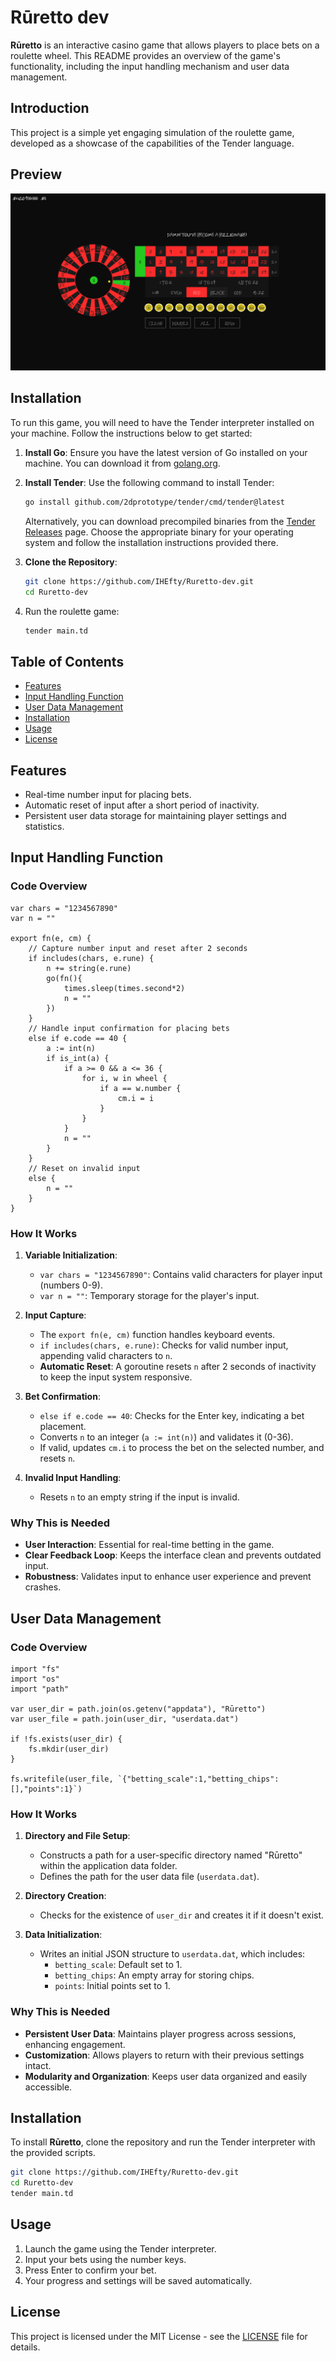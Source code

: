 # Rūretto dev

**Rūretto** is an interactive casino game that allows players to place bets on a roulette wheel. This README provides an overview of the game's functionality, including the input handling mechanism and user data management.


## Introduction

This project is a simple yet engaging simulation of the roulette game, developed as a showcase of the capabilities of the Tender language.

## Preview

![preview](./res/preview.png)

## Installation

To run this game, you will need to have the Tender interpreter installed on your machine. Follow the instructions below to get started:

1. **Install Go**: Ensure you have the latest version of Go installed on your machine. You can download it from [golang.org](https://golang.org/dl/).

2. **Install Tender**: Use the following command to install Tender:
   ```bash
   go install github.com/2dprototype/tender/cmd/tender@latest
   ```

   Alternatively, you can download precompiled binaries from the [Tender Releases](https://github.com/2dprototype/tender/releases) page. Choose the appropriate binary for your operating system and follow the installation instructions provided there.

3. **Clone the Repository**:
    ```sh
    git clone https://github.com/IHEfty/Ruretto-dev.git
    cd Ruretto-dev
    ```

4. Run the roulette game:
    ```sh
    tender main.td
    ```

## Table of Contents

- [Features](#features)
- [Input Handling Function](#input-handling-function)
- [User Data Management](#user-data-management)
- [Installation](#installation)
- [Usage](#usage)
- [License](#license)

## Features

- Real-time number input for placing bets.
- Automatic reset of input after a short period of inactivity.
- Persistent user data storage for maintaining player settings and statistics.

## Input Handling Function

### Code Overview

```tender
var chars = "1234567890"
var n = ""

export fn(e, cm) {
    // Capture number input and reset after 2 seconds
    if includes(chars, e.rune) {
        n += string(e.rune) 
        go(fn(){
            times.sleep(times.second*2)
            n = ""
        })
    }
    // Handle input confirmation for placing bets
    else if e.code == 40 {
        a := int(n)
        if is_int(a) {
            if a >= 0 && a <= 36 {
                for i, w in wheel {
                    if a == w.number {
                        cm.i = i
                    }
                }
            }
            n = ""
        }
    }
    // Reset on invalid input
    else {
        n = ""
    }
}
```

### How It Works

1. **Variable Initialization**:
   - `var chars = "1234567890"`: Contains valid characters for player input (numbers 0-9).
   - `var n = ""`: Temporary storage for the player's input.

2. **Input Capture**:
   - The `export fn(e, cm)` function handles keyboard events.
   - `if includes(chars, e.rune)`: Checks for valid number input, appending valid characters to `n`.
   - **Automatic Reset**: A goroutine resets `n` after 2 seconds of inactivity to keep the input system responsive.

3. **Bet Confirmation**:
   - `else if e.code == 40`: Checks for the Enter key, indicating a bet placement.
   - Converts `n` to an integer (`a := int(n)`) and validates it (0-36).
   - If valid, updates `cm.i` to process the bet on the selected number, and resets `n`.

4. **Invalid Input Handling**:
   - Resets `n` to an empty string if the input is invalid.

### Why This is Needed
- **User Interaction**: Essential for real-time betting in the game.
- **Clear Feedback Loop**: Keeps the interface clean and prevents outdated input.
- **Robustness**: Validates input to enhance user experience and prevent crashes.

## User Data Management

### Code Overview

```tender
import "fs"
import "os"
import "path"

var user_dir = path.join(os.getenv("appdata"), "Rūretto")
var user_file = path.join(user_dir, "userdata.dat")

if !fs.exists(user_dir) {
    fs.mkdir(user_dir)
}

fs.writefile(user_file, `{"betting_scale":1,"betting_chips":[],"points":1}`)
```

### How It Works

1. **Directory and File Setup**:
   - Constructs a path for a user-specific directory named "Rūretto" within the application data folder.
   - Defines the path for the user data file (`userdata.dat`).

2. **Directory Creation**:
   - Checks for the existence of `user_dir` and creates it if it doesn't exist.

3. **Data Initialization**:
   - Writes an initial JSON structure to `userdata.dat`, which includes:
     - `betting_scale`: Default set to 1.
     - `betting_chips`: An empty array for storing chips.
     - `points`: Initial points set to 1.

### Why This is Needed
- **Persistent User Data**: Maintains player progress across sessions, enhancing engagement.
- **Customization**: Allows players to return with their previous settings intact.
- **Modularity and Organization**: Keeps user data organized and easily accessible.

## Installation

To install **Rūretto**, clone the repository and run the Tender interpreter with the provided scripts.

```bash
git clone https://github.com/IHEfty/Ruretto-dev.git
cd Ruretto-dev
tender main.td
```

## Usage

1. Launch the game using the Tender interpreter.
2. Input your bets using the number keys.
3. Press Enter to confirm your bet.
4. Your progress and settings will be saved automatically.

## License

This project is licensed under the MIT License - see the [LICENSE](LICENSE) file for details.
